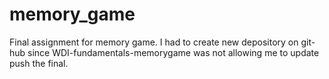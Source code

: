 # memory_game
Final assignment for memory game. I had to create new depository on git-hub since WDI-fundamentals-memorygame was not allowing me to update push the final.
